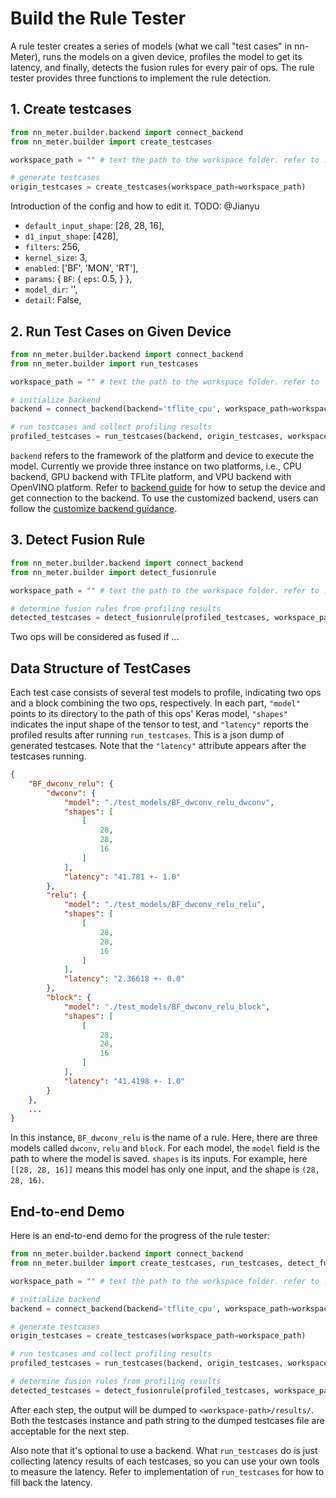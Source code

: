 # Build the Rule Tester

A rule tester creates a series of models (what we call "test cases" in nn-Meter), runs the models on a given device, profiles the model to get its latency, and finally, detects the fusion rules for every pair of ops. The rule tester provides three functions to implement the rule detection.

## 1. Create testcases
```python
from nn_meter.builder.backend import connect_backend
from nn_meter.builder import create_testcases

workspace_path = "" # text the path to the workspace folder. refer to ./backend.md for further information.

# generate testcases
origin_testcases = create_testcases(workspace_path=workspace_path)
```
Introduction of the config and how to edit it. 
TODO: @Jianyu
- `default_input_shape`: [28, 28, 16],
- `d1_input_shape`: [428],
- `filters`: 256,
- `kernel_size`: 3,
- `enabled`: ['BF', 'MON', 'RT'],
- `params`: {
    `BF`: {
        `eps`: 0.5,
        }
    },
- `model_dir`: '',
- `detail`: False,


## 2. Run Test Cases on Given Device
```python
from nn_meter.builder.backend import connect_backend
from nn_meter.builder import run_testcases

workspace_path = "" # text the path to the workspace folder. refer to ./backend.md for further information.

# initialize backend
backend = connect_backend(backend='tflite_cpu', workspace_path=workspace_path)

# run testcases and collect profiling results
profiled_testcases = run_testcases(backend, origin_testcases, workspace_path=workspace_path)
```

`backend` refers to the framework of the platform and device to execute the model. Currently we provide three instance on two platforms, i.e., CPU backend, GPU backend with TFLite platform, and VPU backend with OpenVINO platform. Refer to [backend guide](./backend.md) for how to setup the device and get connection to the backend. To use the customized backend, users can follow the [customize backend guidance](./build_customized_backend.md).

## 3. Detect Fusion Rule
```python
from nn_meter.builder.backend import connect_backend
from nn_meter.builder import detect_fusionrule

workspace_path = "" # text the path to the workspace folder. refer to ./backend.md for further information.

# determine fusion rules from profiling results
detected_testcases = detect_fusionrule(profiled_testcases, workspace_path=workspace_path)
```
Two ops will be considered as fused if ...

## Data Structure of TestCases
Each test case consists of several test models to profile, indicating two ops and a block combining the two ops, respectively. In each part, `"model"` points to its directory to the path of this ops' Keras model, `"shapes"` indicates the input shape of the tensor to test, and `"latency"` reports the profiled results after running `run_testcases`. This is a json dump of generated testcases. Note that the `"latency"` attribute appears after the testcases running.

```json
{
    "BF_dwconv_relu": {
        "dwconv": {
            "model": "./test_models/BF_dwconv_relu_dwconv",
            "shapes": [
                [
                    28,
                    28,
                    16
                ]
            ],
            "latency": "41.781 +- 1.0"
        },
        "relu": {
            "model": "./test_models/BF_dwconv_relu_relu",
            "shapes": [
                [
                    28,
                    28,
                    16
                ]
            ],
            "latency": "2.36618 +- 0.0"
        },
        "block": {
            "model": "./test_models/BF_dwconv_relu_block",
            "shapes": [
                [
                    28,
                    28,
                    16
                ]
            ],
            "latency": "41.4198 +- 1.0"
        }
    },
    ...
}
```
In this instance, `BF_dwconv_relu` is the name of a rule. Here, there are three models called `dwconv`, `relu` and `block`. For each model, the `model` field is the path to where the model is saved. `shapes` is its inputs. For example, here `[[28, 28, 16]]` means this model has only one input, and the shape is `(28, 28, 16)`.

## End-to-end Demo
Here is an end-to-end demo for the progress of the rule tester:
```python
from nn_meter.builder.backend import connect_backend
from nn_meter.builder import create_testcases, run_testcases, detect_fusionrule

workspace_path = "" # text the path to the workspace folder. refer to ./backend.md for further information.

# initialize backend
backend = connect_backend(backend='tflite_cpu', workspace_path=workspace_path)

# generate testcases
origin_testcases = create_testcases(workspace_path=workspace_path)

# run testcases and collect profiling results
profiled_testcases = run_testcases(backend, origin_testcases, workspace_path=workspace_path)

# determine fusion rules from profiling results
detected_testcases = detect_fusionrule(profiled_testcases, workspace_path=workspace_path)
```

After each step, the output will be dumped to `<workspace-path>/results/`. Both the testcases instance and path string to the dumped testcases file are acceptable for the next step.

Also note that it's optional to use a backend. What `run_testcases` do is just collecting latency results of each testcases, so you can use your own tools to measure the latency. Refer to implementation of `run_testcases` for how to fill back the latency.
